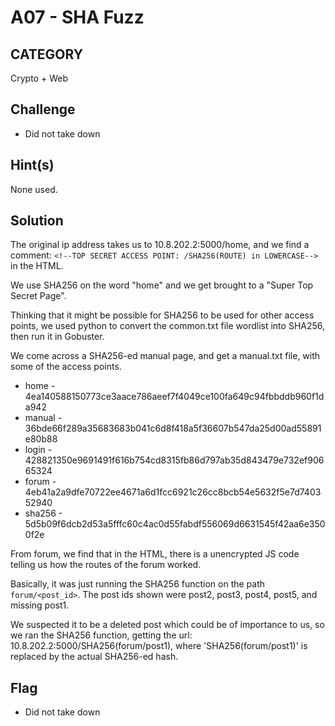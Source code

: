 # A07 - SHA Fuzz

## CATEGORY

Crypto + Web

## Challenge

- Did not take down

## Hint(s)

None used.

## Solution

The original ip address takes us to 10.8.202.2:5000/home, and we find a comment: `<!--TOP SECRET ACCESS POINT: /SHA256(ROUTE) in LOWERCASE-->` in the HTML.

We use SHA256 on the word "home" and we get brought to a "Super Top Secret Page".

Thinking that it might be possible for SHA256 to be used for other access points, we used python to convert the common.txt file wordlist into SHA256, then run it in Gobuster.

We come across a SHA256-ed manual page, and get a manual.txt file, with some of the access points.

- home - 4ea140588150773ce3aace786aeef7f4049ce100fa649c94fbbddb960f1da942
- manual - 36bde66f289a35683683b041c6d8f418a5f36607b547da25d00ad55891e80b88
- login - 428821350e9691491f616b754cd8315fb86d797ab35d843479e732ef90665324
- forum - 4eb41a2a9dfe70722ee4671a6d1fcc6921c26cc8bcb54e5632f5e7d740352940
- sha256 - 5d5b09f6dcb2d53a5fffc60c4ac0d55fabdf556069d6631545f42aa6e3500f2e

From forum, we find that in the HTML, there is a unencrypted JS code telling us how the routes of the forum worked.

Basically, it was just running the SHA256 function on the path `forum/<post_id>`. The post ids shown were post2, post3, post4, post5, and missing post1.

We suspected it to be a deleted post which could be of importance to us, so we ran the SHA256 function, getting the url: 10.8.202.2:5000/SHA256(forum/post1), where 'SHA256(forum/post1)' is replaced by the actual SHA256-ed hash.

## Flag

- Did not take down
